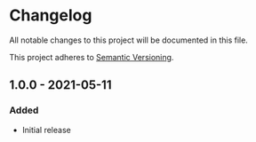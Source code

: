 # Changelog

All notable changes to this project will be documented in this file.

This project adheres to [Semantic Versioning](https://semver.org/spec/v2.0.0.html).

<!-- EasyBuild: START -->
<!-- EasyBuild: END -->

## 1.0.0 - 2021-05-11

### Added

* Initial release
